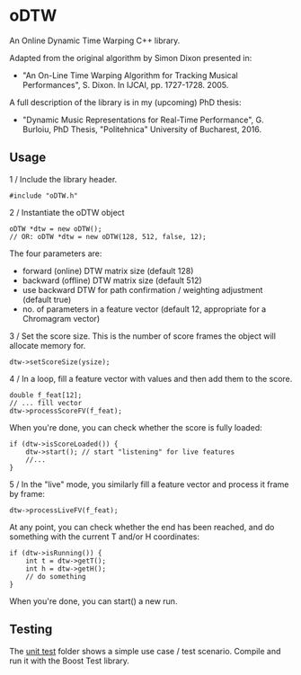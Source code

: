 # oDTW
An Online Dynamic Time Warping C++ library. 

Adapted from the original algorithm by Simon Dixon presented in:
* "An On-Line Time Warping Algorithm for Tracking Musical Performances", S. Dixon. In IJCAI, pp. 1727-1728. 2005.

A full description of the library is in my (upcoming) PhD thesis:
* "Dynamic Music Representations for Real-Time Performance", G. Burloiu, PhD Thesis, "Politehnica" University of Bucharest, 2016.

## Usage

1 / Include the library header.
```
#include "oDTW.h"
```
2 / Instantiate the oDTW object
```
oDTW *dtw = new oDTW();
// OR: oDTW *dtw = new oDTW(128, 512, false, 12);
```
The four parameters are: 
* forward (online) DTW matrix size (default 128)
* backward (offline) DTW matrix size (default 512)
* use backward DTW for path confirmation / weighting adjustment (default true)
* no. of parameters in a feature vector (default 12, appropriate for a Chromagram vector)

3 / Set the score size. This is the number of score frames the object will allocate memory for.
```
dtw->setScoreSize(ysize);
```

4 / In a loop, fill a feature vector with values and then add them to the score.
```
double f_feat[12];
// ... fill vector
dtw->processScoreFV(f_feat);
```
When you're done, you can check whether the score is fully loaded:
```
if (dtw->isScoreLoaded()) { 
	dtw->start(); // start "listening" for live features
	//...
}
```

5 / In the "live" mode, you similarly fill a feature vector and process it frame by frame:
```
dtw->processLiveFV(f_feat);
```
At any point, you can check whether the end has been reached, and do something with the current T and/or H coordinates:
```
if (dtw->isRunning()) {
	int t = dtw->getT();
	int h = dtw->getH();
	// do something
}
```
When you're done, you can start() a new run.

## Testing

The [unit test](https://github.com/RVirmoors/RVdtw-/blob/master/oDTW_test/) folder shows a simple use case / test scenario. Compile and run it with the Boost Test library.
